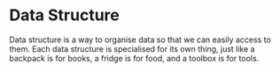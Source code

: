 # Data Structure

Data structure is a way to organise data so that we can easily access to them. Each data structure is specialised for its own thing, just like a backpack is for books, a fridge is for food, and a toolbox is for tools.
